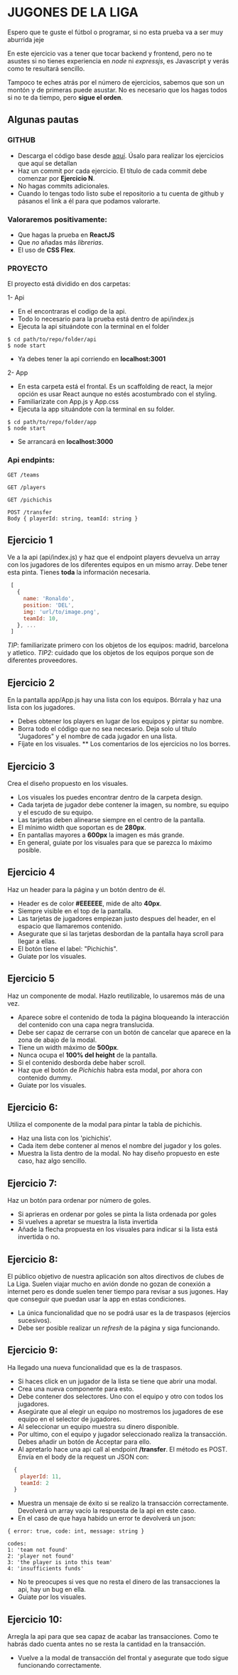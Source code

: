 # JUGONES DE LA LIGA
Espero que te guste el fútbol o programar, si no esta prueba va a ser muy aburrida jeje

En este ejercicio vas a tener que tocar backend y frontend, pero no te asustes si no tienes experiencia en *node* ni *expressjs*, es Javascript y verás como te resultará sencillo. 

Tampoco te eches atrás por el número de ejercicios, sabemos que son un montón y de primeras puede asustar. No es necesario que los hagas todos si no te da tiempo, pero **sigue el orden**.

## Algunas pautas

### GITHUB
- Descarga el código base desde [aquí](https://tidfiles.s3.eu-west-3.amazonaws.com/jugones-master.zip). Úsalo para realizar los ejercicios que aquí se detallan
- Haz un commit por cada ejercicio. El título de cada commit debe comenzar por **Ejercicio N**. 
- No hagas commits adicionales.
- Cuando lo tengas todo listo sube el repositorio a tu cuenta de github y pásanos el link a él para que podamos valorarte.

### Valoraremos positivamente:
- Que hagas la prueba en **ReactJS**
- Que *no* añadas más *librerias*.
- El uso de **CSS Flex**.

### PROYECTO
El proyecto está dividido en dos carpetas:

1- Api
* En el encontraras el codigo de la api.
* Todo lo necesario para la prueba está dentro de api/index.js
* Ejecuta la api situándote con la terminal en el folder
```
$ cd path/to/repo/folder/api
$ node start
```
* Ya debes tener la api corriendo en **localhost:3001**

2- App
* En esta carpeta está el frontal. Es un scaffolding de react, la mejor opción es usar React aunque no estés acostumbrado con el styling.
* Familiarizate con App.js y App.css 
* Ejecuta la app situándote con la terminal en su folder.
```
$ cd path/to/repo/folder/app
$ node start
```
* Se arrancará en **localhost:3000**


### Api endpints: 
```
GET /teams
```

```
GET /players
```

```
GET /pichichis
```

```
POST /transfer
Body { playerId: string, teamId: string }
```


## Ejercicio 1
Ve a la api (api/index.js) y haz que el endpoint players devuelva un array con los jugadores de los diferentes equipos en un mismo array. Debe tener esta pinta. Tienes **toda** la información necesaria.
```javascript
 [
   {
     name: 'Ronaldo',
     position: 'DEL',
     img: 'url/to/image.png',
     teamId: 10,
   }, ...
 ]
 ```
 *TIP*: familiarizate primero con los objetos de los equipos: madrid, barcelona y atletico.
 *TIP2*: cuidado que los objetos de los equipos porque son de diferentes proveedores.

## Ejercicio 2
En la pantalla app/App.js hay una lista con los equipos. Bórrala y haz una lista con los jugadores.
- Debes obtener los players en lugar de los equipos y pintar su nombre.
- Borra todo el código que no sea necesario. Deja solo ul título "Jugadores" y el nombre de cada jugador en una lista.
- Fíjate en los visuales.
** Los comentarios de los ejercicios no los borres.

## Ejercicio 3
Crea el diseño propuesto en los visuales.
- Los visuales los puedes encontrar dentro de la carpeta design. 
- Cada tarjeta de jugador debe contener la imagen, su nombre, su equipo y el escudo de su equipo.
- Las tarjetas deben alinearse siempre en el centro de la pantalla.
- El mínimo width que soportan es de **280px**.
- En pantallas mayores a **600px** la imagen es más grande.
- En general, guiate por los visuales para que se parezca lo máximo posible.


## Ejercicio 4
Haz un header para la página y un botón dentro de él.
- Header es de color **#EEEEEE**, mide de alto **40px**. 
- Siempre visible en el top de la pantalla.
- Las tarjetas de jugadores empiezan justo despues del header, en el espacio que llamaremos contenido.
- Asegurate que si las tarjetas desbordan de la pantalla haya scroll para llegar a ellas.
- El botón tiene el label: "Pichichis".
- Guiate por los visuales.

## Ejercicio 5
Haz un componente de modal. Hazlo reutilizable, lo usaremos más de una vez.
- Aparece sobre el contenido de toda la página bloqueando la interacción del contenido con una capa negra translucida.
- Debe ser capaz de cerrarse con un botón de cancelar que aparece en la zona de abajo de la modal.
- Tiene un width máximo de **500px**.
- Nunca ocupa el **100% del height** de la pantalla.
- Si el contenido desborda debe haber scroll.
- Haz que el botón de *Pichichis* habra esta modal, por ahora con contenido dummy.
- Guiate por los visuales.

## Ejercicio 6:
Utiliza el componente de la modal para pintar la tabla de pichichis.
  - Haz una lista con los 'pichichis'.
  - Cada item debe contener al menos el nombre del jugador y los goles.
  - Muestra la lista dentro de la modal. No hay diseño propuesto en este caso, haz algo sencillo.

## Ejercicio 7:
Haz un botón para ordenar por número de goles.
  - Si aprieras en ordenar por goles se pinta la lista ordenada por goles
  - Si vuelves a apretar se muestra la lista invertida
  - Añade la flecha propuesta en los visuales para indicar si la lista está invertida o no.

## Ejercicio 8:
El público objetivo de nuestra aplicación son altos directivos de clubes de La Liga. Suelen viajar mucho en avión donde no gozan de conexión a internet pero es donde suelen tener tiempo para revisar a sus jugones. Hay que conseguir que puedan usar la app en estas condiciones.
- La única funcionalidad que no se podrá usar es la de traspasos (ejercios sucesivos).
- Debe ser posible realizar un *refresh* de la página y siga funcionando.

## Ejercicio 9:
Ha llegado una nueva funcionalidad que es la de traspasos. 
- Si haces click en un jugador de la lista se tiene que abrir una modal.
- Crea una nueva componente para esto.
- Debe contener dos selectores. Uno con el equipo y otro con todos los jugadores.
- Asegúrate que al elegir un equipo no mostremos los jugadores de ese equipo en el selector de jugadores.
- Al seleccionar un equipo muestra su dinero disponible.
- Por ultimo, con el equipo y jugador seleccionado realiza la transacción. Debes añadir un botón de Acceptar para ello.
- Al apretarlo hace una api call al endpoint **/transfer**. El método es POST. Envía en el body de la request un JSON con:
```javascript
  {
    playerId: 11,
    teamId: 2
  }
```
- Muestra un mensaje de éxito si se realizo la transacción correctamente. Devolverá un array vacío la respuesta de la api en este caso.
- En el caso de que haya habido un error te devolverá un json: 
```
{ error: true, code: int, message: string }
```
```
codes:
1: 'team not found'
2: 'player not found'
3: 'the player is into this team'
4: 'insufficients funds'
```
- No te preocupes si ves que no resta el dinero de las transacciones la api, hay un bug en ella.
- Guiate por los visuales.


## Ejercicio 10:
Arregla la api para que sea capaz de acabar las transacciones. Como te habrás dado cuenta antes no se resta la cantidad en la transacción.
- Vuelve a la modal de transacción del frontal y asegurate que todo sigue funcionando correctamente.
